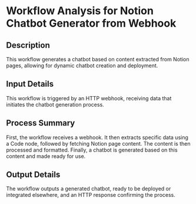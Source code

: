 # Workflow Analysis for Notion Chatbot Generator from Webhook

## Description
This workflow generates a chatbot based on content extracted from Notion pages, allowing for dynamic chatbot creation and deployment.

## Input Details
This workflow is triggered by an HTTP webhook, receiving data that initiates the chatbot generation process.

## Process Summary
First, the workflow receives a webhook. It then extracts specific data using a Code node, followed by fetching Notion page content. The content is then processed and formatted. Finally, a chatbot is generated based on this content and made ready for use.

## Output Details
The workflow outputs a generated chatbot, ready to be deployed or integrated elsewhere, and an HTTP response confirming the process.
